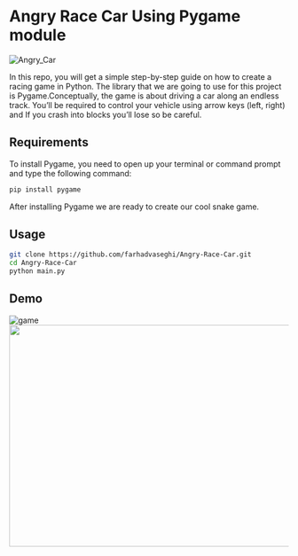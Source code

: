 
# Angry Race Car Using Pygame module
![Angry_Car](https://user-images.githubusercontent.com/54831801/189369456-1bd83365-a9d0-48ef-bd08-956794021d0b.png)

In this repo, you will get a simple step-by-step guide on how to create a racing game in Python. The library that we are going to use for this project is Pygame.Conceptually, the game is about driving a car along an endless track. You’ll be required to control your vehicle using arrow keys (left, right) and If you crash into blocks you’ll lose so be careful.
## Requirements  
To install Pygame, you need to open up your terminal or command prompt and type the following command:
```bash
pip install pygame
```
After installing Pygame we are ready to create our cool snake game.
## Usage
```bash
git clone https://github.com/farhadvaseghi/Angry-Race-Car.git
cd Angry-Race-Car
python main.py
```
## Demo
![game](https://user-images.githubusercontent.com/54831801/189369449-9fdf4956-ab05-48d6-bc42-f7f95b44a666.png)
 <img src="https://user-images.githubusercontent.com/54831801/189369449-9fdf4956-ab05-48d6-bc42-f7f95b44a666.png"  width="600" height="400">
